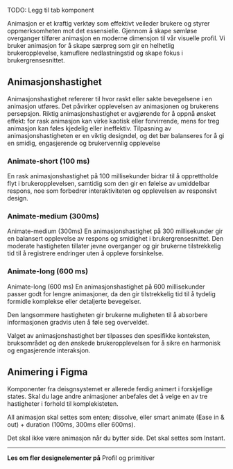 <PageHeader title="Animasjoner" imagePath="Animasjoner" pageLevel=1></PageHeader>
TODO: Legg til tab komponent

Animasjon er et kraftig verktøy som effektivt veileder brukere og styrer oppmerksomheten mot det essensielle. Gjennom å skape sømløse overganger tilfører animasjon en moderne dimensjon til vår visuelle profil. Vi bruker animasjon for å skape særpreg som gir en helhetlig brukeropplevelse, kamuflere nedlastningstid og skape fokus i brukergrensesnittet. 

## Animasjonshastighet
Animasjonshastighet refererer til hvor raskt eller sakte bevegelsene i en animasjon utføres. Det påvirker opplevelsen av animasjonen og brukerens persepsjon. Riktig animasjonshastighet er avgjørende for å oppnå ønsket effekt: for rask animasjon kan virke kaotisk eller forvirrende, mens for treg animasjon kan føles kjedelig eller ineffektiv. Tilpasning av animasjonshastigheten er en viktig designdel, og det bør balanseres for å gi en smidig, engasjerende og brukervennlig opplevelse

### Animate-short (100 ms)
En rask animasjonshastighet på 100 millisekunder bidrar til å opprettholde flyt i brukeropplevelsen, samtidig som den gir en følelse av umiddelbar respons, noe som forbedrer interaktiviteten og opplevelsen av responsivt design.

### Animate-medium (300ms)
Animate-medium (300ms)
En animasjonshastighet på 300 millisekunder gir en balansert opplevelse av respons og smidighet i brukergrensesnittet. Den moderate hastigheten tillater jevne overganger og gir brukerne tilstrekkelig tid til å registrere endringer uten å oppleve forsinkelse. 



### Animate-long (600 ms)
Animate-long (600 ms)
En animasjonshastighet på 600 millisekunder passer godt for lengre animasjoner, da den gir tilstrekkelig tid til å tydelig formidle komplekse eller detaljerte bevegelser. 

Den langsommere hastigheten gir brukerne muligheten til å absorbere informasjonen gradvis uten å føle seg overveldet. 


Valget av animasjonshastighet bør tilpasses den spesifikke konteksten, bruksområdet og den ønskede brukeropplevelsen for å sikre en harmonisk og engasjerende interaksjon.


## Animering i Figma
Komponenter fra deisgnsystemet er allerede ferdig animert i forskjellige states. Skal du lage andre animasjoner anbefales det å velge en av tre hastigheter i forhold til komplekisteten.



All animasjon skal settes som enten; dissolve, eller smart animate (Ease in & out) + duration (100ms, 300ms eller 600ms).

<nve-alert open>
  <nve-icon slot="icon" name="info"></nve-icon>
    Det skal ikke være animasjon når du bytter side. Det skal settes som Instant.

</nve-alert>

<hr> 

**Les om fler designelementer på**
<nve-button variant="neutral" href="https://nve.frontify.com/document/397706#/introduksjon/designsystem"><nve-icon name="open_in_new" slot="suffix"></nve-icon>Profil og primitiver</nve-button>
